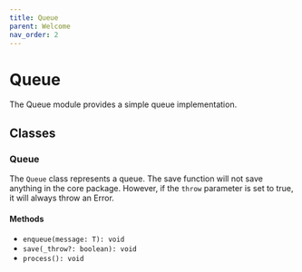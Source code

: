 ```yaml
---
title: Queue
parent: Welcome
nav_order: 2
---
```


# Queue

The Queue module provides a simple queue implementation.

## Classes

### Queue

The `Queue` class represents a queue. The save function will not save anything in the core package. However, if the `throw` parameter is set to true, it will always throw an Error.

#### Methods

- `enqueue(message: T): void`
- `save(_throw?: boolean): void`
- `process(): void`
